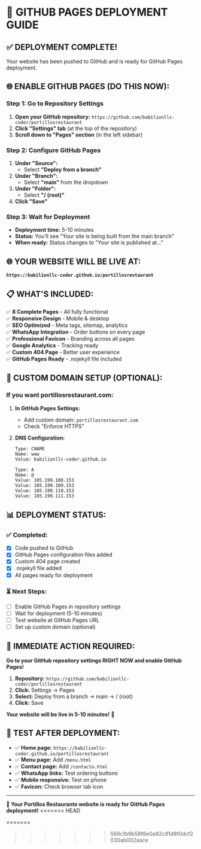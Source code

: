 # 🚀 GITHUB PAGES DEPLOYMENT GUIDE

## **✅ DEPLOYMENT COMPLETE!**

Your website has been pushed to GitHub and is ready for GitHub Pages deployment.

## **🌐 ENABLE GITHUB PAGES (DO THIS NOW):**

### **Step 1: Go to Repository Settings**
1. **Open your GitHub repository:** `https://github.com/babilionllc-coder/portillosrestaurant`
2. **Click "Settings" tab** (at the top of the repository)
3. **Scroll down to "Pages" section** (in the left sidebar)

### **Step 2: Configure GitHub Pages**
1. **Under "Source":**
   - Select **"Deploy from a branch"**
2. **Under "Branch":**
   - Select **"main"** from the dropdown
3. **Under "Folder":**
   - Select **"/ (root)"**
4. **Click "Save"**

### **Step 3: Wait for Deployment**
- **Deployment time:** 5-10 minutes
- **Status:** You'll see "Your site is being built from the main branch"
- **When ready:** Status changes to "Your site is published at..."

## **🌐 YOUR WEBSITE WILL BE LIVE AT:**

**`https://babilionllc-coder.github.io/portillosrestaurant`**

## **📋 WHAT'S INCLUDED:**

✅ **8 Complete Pages** - All fully functional  
✅ **Responsive Design** - Mobile & desktop  
✅ **SEO Optimized** - Meta tags, sitemap, analytics  
✅ **WhatsApp Integration** - Order buttons on every page  
✅ **Professional Favicon** - Branding across all pages  
✅ **Google Analytics** - Tracking ready  
✅ **Custom 404 Page** - Better user experience  
✅ **GitHub Pages Ready** - .nojekyll file included  

## **🔧 CUSTOM DOMAIN SETUP (OPTIONAL):**

### **If you want portillosrestaurant.com:**

1. **In GitHub Pages Settings:**
   - Add custom domain: `portillosrestaurant.com`
   - Check "Enforce HTTPS"

2. **DNS Configuration:**
   ```
   Type: CNAME
   Name: www
   Value: babilionllc-coder.github.io
   
   Type: A
   Name: @
   Value: 185.199.108.153
   Value: 185.199.109.153
   Value: 185.199.110.153
   Value: 185.199.111.153
   ```

## **📊 DEPLOYMENT STATUS:**

### **✅ Completed:**
- [x] Code pushed to GitHub
- [x] GitHub Pages configuration files added
- [x] Custom 404 page created
- [x] .nojekyll file added
- [x] All pages ready for deployment

### **⏳ Next Steps:**
- [ ] Enable GitHub Pages in repository settings
- [ ] Wait for deployment (5-10 minutes)
- [ ] Test website at GitHub Pages URL
- [ ] Set up custom domain (optional)

## **🎯 IMMEDIATE ACTION REQUIRED:**

**Go to your GitHub repository settings RIGHT NOW and enable GitHub Pages!**

1. **Repository:** `https://github.com/babilionllc-coder/portillosrestaurant`
2. **Click:** Settings → Pages
3. **Select:** Deploy from a branch → main → / (root)
4. **Click:** Save

**Your website will be live in 5-10 minutes!** 🎉

## **📱 TEST AFTER DEPLOYMENT:**

- ✅ **Home page:** `https://babilionllc-coder.github.io/portillosrestaurant`
- ✅ **Menu page:** Add `/menu.html`
- ✅ **Contact page:** Add `/contacto.html`
- ✅ **WhatsApp links:** Test ordering buttons
- ✅ **Mobile responsive:** Test on phone
- ✅ **Favicon:** Check browser tab icon

---

**🚀 Your Portillos Restaurante website is ready for GitHub Pages deployment!**
<<<<<<< HEAD

=======
>>>>>>> 569cfb9b58f6e0a82c91d8f0dcf2030ab002aace
